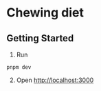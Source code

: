 # Chewing diet

## Getting Started

1. Run
  ```
  pnpm dev
  ```

2. Open [http://localhost:3000](http://localhost:3000)
